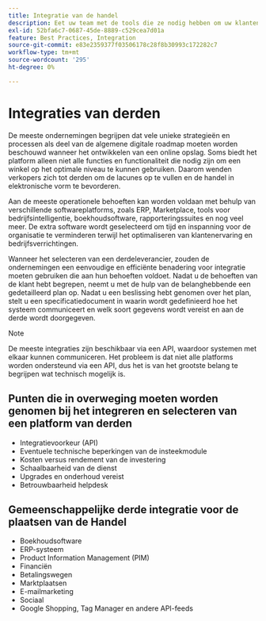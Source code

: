 ```yaml
---
title: Integratie van de handel
description: Eet uw team met de tools die ze nodig hebben om uw klanten te verrukken en ervoor te zorgen dat uw dagelijkse activiteiten naadloos verlopen.
exl-id: 52bfa6c7-0687-45de-8889-c529cea7d01a
feature: Best Practices, Integration
source-git-commit: e83e2359377f03506178c28f8b30993c172282c7
workflow-type: tm+mt
source-wordcount: '295'
ht-degree: 0%

---
```


# Integraties van derden

De meeste ondernemingen begrijpen dat vele unieke strategieën en processen als deel van de algemene digitale roadmap moeten worden beschouwd wanneer het ontwikkelen van een online opslag. Soms biedt het platform alleen niet alle functies en functionaliteit die nodig zijn om een winkel op het optimale niveau te kunnen gebruiken. Daarom wenden verkopers zich tot derden om de lacunes op te vullen en de handel in elektronische vorm te bevorderen.

Aan de meeste operationele behoeften kan worden voldaan met behulp van verschillende softwareplatforms, zoals ERP, Marketplace, tools voor bedrijfsintelligentie, boekhoudsoftware, rapporteringssuites en nog veel meer. De extra software wordt geselecteerd om tijd en inspanning voor de organisatie te verminderen terwijl het optimaliseren van klantenervaring en bedrijfsverrichtingen.

Wanneer het selecteren van een derdeleverancier, zouden de ondernemingen een eenvoudige en efficiënte benadering voor integratie moeten gebruiken die aan hun behoeften voldoet. Nadat u de behoeften van de klant hebt begrepen, neemt u met de hulp van de belanghebbende een gedetailleerd plan op. Nadat u een beslissing hebt genomen over het plan, stelt u een specificatiedocument in waarin wordt gedefinieerd hoe het systeem communiceert en welk soort gegevens wordt vereist en aan de derde wordt doorgegeven.

>[!NOTE]
>
>De meeste integraties zijn beschikbaar via een API, waardoor systemen met elkaar kunnen communiceren. Het probleem is dat niet alle platforms worden ondersteund via een API, dus het is van het grootste belang te begrijpen wat technisch mogelijk is.

## Punten die in overweging moeten worden genomen bij het integreren en selecteren van een platform van derden

- Integratievoorkeur (API)
- Eventuele technische beperkingen van de insteekmodule
- Kosten versus rendement van de investering
- Schaalbaarheid van de dienst
- Upgrades en onderhoud vereist
- Betrouwbaarheid helpdesk

## Gemeenschappelijke derde integratie voor de plaatsen van de Handel

- Boekhoudsoftware
- ERP-systeem
- Product Information Management (PIM)
- Financiën
- Betalingswegen
- Marktplaatsen
- E-mailmarketing
- Sociaal
- Google Shopping, Tag Manager en andere API-feeds
